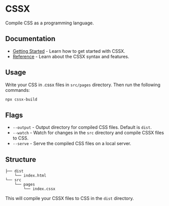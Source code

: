 # CSSX

Compile CSS as a programming language.

## Documentation

- [Getting Started](https://cssx.js.org/docs.html) - Learn how to get started with CSSX.
- [Reference](https://cssx.js.org/reference.html) - Learn about the CSSX syntax and features.

## Usage

Write your CSS in .cssx files in `src/pages` directory. Then run the following commands:

```bash
npx cssx-build
```

## Flags

- `--output` - Output directory for compiled CSS files. Default is `dist`.
- `--watch` - Watch for changes in the `src` directory and compile CSSX files to CSS.
- `--serve` - Serve the compiled CSS files on a local server.

## Structure

```
├── dist
    └── index.html
└── src
    └── pages
        └── index.cssx
```

This will compile your CSSX files to CSS in the `dist` directory.
